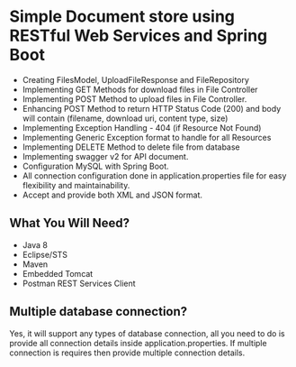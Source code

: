 # Simple Document store using RESTful Web Services and Spring Boot

- Creating FilesModel, UploadFileResponse and FileRepository
- Implementing GET Methods for download files in File Controller
- Implementing POST Method to upload files in File Controller.
- Enhancing POST Method to return HTTP Status Code (200) and body will contain (filename, download uri, content type, size)
- Implementing Exception Handling - 404 (if Resource Not Found)
- Implementing Generic Exception format to handle for all Resources
- Implementing DELETE Method to delete file from database
- Implementing swagger v2 for API document.
- Configuration MySQL with Spring Boot.
- All connection configuration done in application.properties file for easy flexibility and maintainability.
- Accept and provide both XML and JSON format.


## What You Will Need?

- Java 8
- Eclipse/STS
- Maven
- Embedded Tomcat
- Postman REST Services Client

## Multiple database connection?
Yes, it will support any types of database connection, all you need to do is provide all connection details inside application.properties. If multiple connection is requires then provide multiple connection details.
